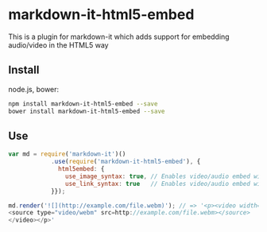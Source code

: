 # markdown-it-html5-embed
This is a plugin for markdown-it which adds support for embedding audio/video in the HTML5 way

## Install

node.js, bower:

```bash
npm install markdown-it-html5-embed --save
bower install markdown-it-html5-embed --save
```

## Use

```js
var md = require('markdown-it')()
            .use(require('markdown-it-html5-embed'), {
              html5embed: {
                use_image_syntax: true, // Enables video/audio embed with ![]() syntax (default)
                use_link_syntax: true   // Enables video/audio embed with []() syntax
            }});

md.render('![](http://example.com/file.webm)'); // => '<p><video width="320" height="240" class="audioplayer" controls>
<source type="video/webm" src=http://example.com/file.webm></source>
</video></p>'
```

